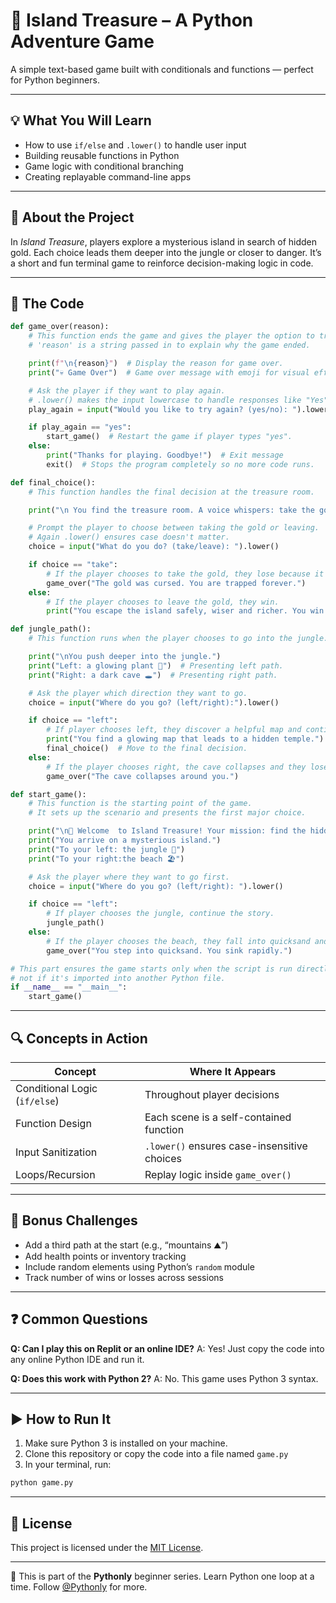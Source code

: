 # 🌽 Island Treasure – A Python Adventure Game

A simple text-based game built with conditionals and functions — perfect for Python beginners.

---

## 💡 What You Will Learn

* How to use `if/else` and `.lower()` to handle user input
* Building reusable functions in Python
* Game logic with conditional branching
* Creating replayable command-line apps

---

## 📖 About the Project

In *Island Treasure*, players explore a mysterious island in search of hidden gold. Each choice leads them deeper into the jungle or closer to danger. It’s a short and fun terminal game to reinforce decision-making logic in code.

---

## 🧠 The Code

```python
def game_over(reason):
    # This function ends the game and gives the player the option to try again.
    # 'reason' is a string passed in to explain why the game ended.

    print(f"\n{reason}")  # Display the reason for game over.
    print("💀 Game Over")  # Game over message with emoji for visual effect.

    # Ask the player if they want to play again.
    # .lower() makes the input lowercase to handle responses like "Yes" or "YES".
    play_again = input("Would you like to try again? (yes/no): ").lower()

    if play_again == "yes":
        start_game()  # Restart the game if player types "yes".
    else:
        print("Thanks for playing. Goodbye!")  # Exit message
        exit()  # Stops the program completely so no more code runs.

def final_choice():
    # This function handles the final decision at the treasure room.

    print("\n You find the treasure room. A voice whispers: take the gold or leave with your life?")

    # Prompt the player to choose between taking the gold or leaving.
    # Again .lower() ensures case doesn't matter.
    choice = input("What do you do? (take/leave): ").lower()

    if choice == "take":
        # If the player chooses to take the gold, they lose because it's cursed
        game_over("The gold was cursed. You are trapped forever.")
    else:
        # If the player chooses to leave the gold, they win.
        print("You escape the island safely, wiser and richer. You win! 🏆")

def jungle_path():
    # This function runs when the player chooses to go into the jungle.

    print("\nYou push deeper into the jungle.")
    print("Left: a glowing plant 🌿")  # Presenting left path.
    print("Right: a dark cave 🕳️")  # Presenting right path.

    # Ask the player which direction they want to go.
    choice = input("Where do you go? (left/right):").lower()

    if choice == "left":
        # If player chooses left, they discover a helpful map and continue.
        print("You find a glowing map that leads to a hidden temple.")
        final_choice()  # Move to the final decision.
    else:
        # If the player chooses right, the cave collapses and they lose.
        game_over("The cave collapses around you.")

def start_game():
    # This function is the starting point of the game.
    # It sets up the scenario and presents the first major choice.

    print("\n🌴 Welcome  to Island Treasure! Your mission: find the hidden gold.")
    print("You arrive on a mysterious island.")
    print("To your left: the jungle 🌳")
    print("To your right:the beach 🏖️")

    # Ask the player where they want to go first.
    choice = input("Where do you go? (left/right): ").lower()

    if choice == "left":
        # If player chooses the jungle, continue the story.
        jungle_path()
    else:
        # If the player chooses the beach, they fall into quicksand and lose.
        game_over("You step into quicksand. You sink rapidly.")

# This part ensures the game starts only when the script is run directly,
# not if it's imported into another Python file.
if __name__ == "__main__":
    start_game()
```

---

## 🔍 Concepts in Action

| Concept                       | Where It Appears                            |
| ----------------------------- | ------------------------------------------- |
| Conditional Logic (`if/else`) | Throughout player decisions                 |
| Function Design               | Each scene is a self-contained function     |
| Input Sanitization            | `.lower()` ensures case-insensitive choices |
| Loops/Recursion               | Replay logic inside `game_over()`           |

---

## 🧹 Bonus Challenges

* Add a third path at the start (e.g., “mountains ⛰️”)
* Add health points or inventory tracking
* Include random elements using Python’s `random` module
* Track number of wins or losses across sessions

---

## ❓ Common Questions

**Q: Can I play this on Replit or an online IDE?**
A: Yes! Just copy the code into any online Python IDE and run it.

**Q: Does this work with Python 2?**
A: No. This game uses Python 3 syntax.

---

## ▶️ How to Run It

1. Make sure Python 3 is installed on your machine.
2. Clone this repository or copy the code into a file named `game.py`
3. In your terminal, run:

```bash
python game.py
```

---

## 🪪 License

This project is licensed under the [MIT License](https://opensource.org/licenses/MIT).

---

🐍 This is part of the **Pythonly** beginner series. Learn Python one loop at a time.
Follow [@Pythonly](https://www.youtube.com/@Pythonly) for more.
